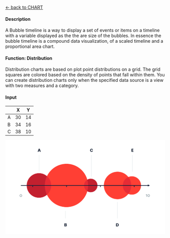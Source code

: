 [ <- back to CHART](https://github.com/usds/Data-Visualization-Catalog/blob/main/Charts/readme.md)

#### Description

<p> A Bubble timeline is a way to display a set of events or items on a timeline with a variable displayed as the the are size of the bubbles. In essence the bubble timeline is a compound data visualization, of a scaled timeline and a proportional area chart.
  
#### Function: Distribution

<p> Distribution charts are based on plot point distributions on a grid. The grid squares are colored based on the density of points that fall within them. You can create distribution charts only when the specified data source is a view with two measures and a category.

#### Input
|   | X  | Y  |
|---|----|----|
| A | 30 | 14 |
| B | 34 | 16 |
| C | 38 | 10 |
  
![Bubble Timelime](https://github.com/usds/Data-Visualization-Catalog/blob/main/Charts/images/bubble_01.png)
  

  
 
